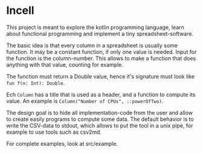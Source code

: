 # Incell

This project is meant to explore the kotlin programming language, learn
about functional programming and implement a tiny spreadsheet-software.

The basic idea is that every column in a spreadsheet is usually some
function. It may be a constant function, if only one value is needed.
Input for the function is the column-number. This allows to make a
function that does anything with that value, counting for example.

The function must return a Double value, hence it's signature must
look like `fun f(n: Int): Double`.

Ech `Column` has a title that is used as a header, and a function to
compute its value. An example is `Column("Number of CPUs", ::powerOfTwo)`.

The design goal is to hide all implementation-code from the user and
allow to create easily programs to compute some data. The default
behavior is to write the CSV-data to stdout, which allows to put the
tool in a unix pipe, for example to use tools such as csv2md.

For complete examples, look at src/example.